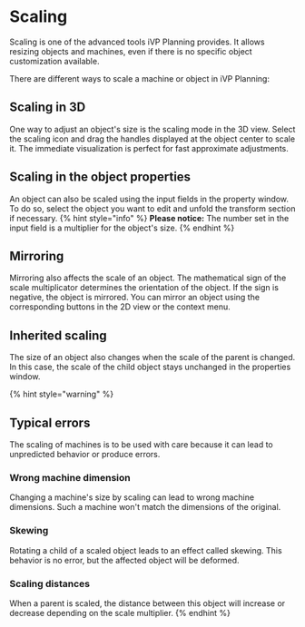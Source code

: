# Scaling

Scaling is one of the advanced tools iVP Planning provides. It allows resizing objects and machines, even if there is no specific object customization available.

There are different ways to scale a machine or object in iVP Planning:

## Scaling in 3D
One way to adjust an object's size is the scaling mode in the 3D view. Select the scaling icon and drag the handles displayed at the object center to scale it. 
The immediate visualization is perfect for fast approximate adjustments.

## Scaling in the object properties
An object can also be scaled using the input fields in the property window. To do so, select the object you want to edit and unfold the transform section if necessary.
{% hint style="info" %}
**Please notice:** The number set in the input field is a multiplier for the object's size. 
{% endhint %}

## Mirroring
Mirroring also affects the scale of an object. The mathematical sign of the scale multiplicator determines the orientation of the object. If the sign is negative, the object is mirrored.
You can mirror an object using the corresponding buttons in the 2D view or the context menu.

## Inherited scaling
The size of an object also changes when the scale of the parent is changed. In this case, the scale of the child object stays unchanged in the properties window. 

{% hint style="warning" %}
## Typical errors
The scaling of machines is to be used with care because it can lead to unpredicted behavior or produce errors. 

### Wrong machine dimension
Changing a machine's size by scaling can lead to wrong machine dimensions. Such a machine won't match the dimensions of the original.

### Skewing
Rotating a child of a scaled object leads to an effect called skewing. This behavior is no error, but the affected object will be deformed.

### Scaling distances
When a parent is scaled, the distance between this object will increase or decrease depending on the scale multiplier. 
{% endhint %}